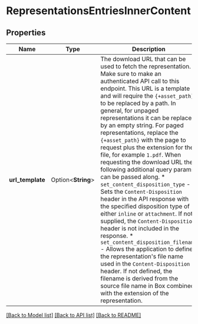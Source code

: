 # RepresentationsEntriesInnerContent

## Properties

Name | Type | Description | Notes
------------ | ------------- | ------------- | -------------
**url_template** | Option<**String**> | The download URL that can be used to fetch the representation. Make sure to make an authenticated API call to this endpoint.  This URL is a template and will require the `{+asset_path}` to be replaced by a path. In general, for unpaged representations it can be replaced by an empty string.  For paged representations, replace the `{+asset_path}` with the page to request plus the extension for the file, for example `1.pdf`.  When requesting the download URL the following additional query params can be passed along.  * `set_content_disposition_type` - Sets the `Content-Disposition` header in the API response with the specified disposition type of either `inline` or `attachment`. If not supplied, the `Content-Disposition` header is not included in the response.  * `set_content_disposition_filename` - Allows the application to   define the representation's file name used in the   `Content-Disposition` header.  If not defined, the filename   is derived from the source file name in Box combined with the   extension of the representation. | [optional]

[[Back to Model list]](../README.md#documentation-for-models) [[Back to API list]](../README.md#documentation-for-api-endpoints) [[Back to README]](../README.md)


